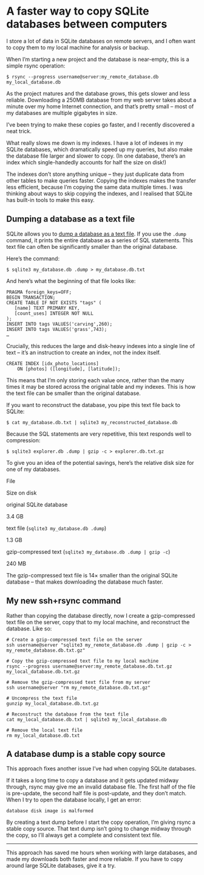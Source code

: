 # A faster way to copy SQLite databases between computers

I store a lot of data in SQLite databases on remote servers, and I often want to copy them to my local machine for analysis or backup.

When I’m starting a new project and the database is near-empty, this is a simple rsync operation:

    $ rsync --progress username@server:my_remote_database.db my_local_database.db
    

As the project matures and the database grows, this gets slower and less reliable. Downloading a 250MB database from my web server takes about a minute over my home Internet connection, and that’s pretty small – most of my databases are multiple gigabytes in size.

I’ve been trying to make these copies go faster, and I recently discovered a neat trick.

What really slows me down is my indexes. I have a lot of indexes in my SQLite databases, which dramatically speed up my queries, but also make the database file larger and slower to copy. (In one database, there’s an index which single-handedly accounts for half the size on disk!)

The indexes don’t store anything unique – they just duplicate data from other tables to make queries faster. Copying the indexes makes the transfer less efficient, because I’m copying the same data multiple times. I was thinking about ways to skip copying the indexes, and I realised that SQLite has built-in tools to make this easy.

## Dumping a database as a text file

SQLite allows you to [dump a database as a text file](https://sqlite.org/cli.html#converting_an_entire_database_to_a_text_file). If you use the `.dump` command, it prints the entire database as a series of SQL statements. This text file can often be significantly smaller than the original database.

Here’s the command:

    $ sqlite3 my_database.db .dump > my_database.db.txt
    

And here’s what the beginning of that file looks like:

    PRAGMA foreign_keys=OFF;
    BEGIN TRANSACTION;
    CREATE TABLE IF NOT EXISTS "tags" (
       [name] TEXT PRIMARY KEY,
       [count_uses] INTEGER NOT NULL
    );
    INSERT INTO tags VALUES('carving',260);
    INSERT INTO tags VALUES('grass',743);
    …
    

Crucially, this reduces the large and disk-heavy indexes into a single line of text – it’s an instruction to create an index, not the index itself.

    CREATE INDEX [idx_photo_locations]
        ON [photos] ([longitude], [latitude]);
    

This means that I’m only storing each value once, rather than the many times it may be stored across the original table and my indexes. This is how the text file can be smaller than the original database.

If you want to reconstruct the database, you pipe this text file back to SQLite:

    $ cat my_database.db.txt | sqlite3 my_reconstructed_database.db
    

Because the SQL statements are very repetitive, this text responds well to compression:

    $ sqlite3 explorer.db .dump | gzip -c > explorer.db.txt.gz
    

To give you an idea of the potential savings, here’s the relative disk size for one of my databases.

File

Size on disk

original SQLite database

3.4 GB

text file (`sqlite3 my_database.db .dump`)

1.3 GB

gzip-compressed text (`sqlite3 my_database.db .dump | gzip -c`)

240 MB

The gzip-compressed text file is 14× smaller than the original SQLite database – that makes downloading the database much faster.

## My new ssh+rsync command

Rather than copying the database directly, now I create a gzip-compressed text file on the server, copy that to my local machine, and reconstruct the database. Like so:

    # Create a gzip-compressed text file on the server
    ssh username@server "sqlite3 my_remote_database.db .dump | gzip -c > my_remote_database.db.txt.gz"
    
    # Copy the gzip-compressed text file to my local machine
    rsync --progress username@server:my_remote_database.db.txt.gz my_local_database.db.txt.gz
    
    # Remove the gzip-compressed text file from my server
    ssh username@server "rm my_remote_database.db.txt.gz"
    
    # Uncompress the text file
    gunzip my_local_database.db.txt.gz
    
    # Reconstruct the database from the text file
    cat my_local_database.db.txt | sqlite3 my_local_database.db
    
    # Remove the local text file
    rm my_local_database.db.txt
    

## A database dump is a stable copy source

This approach fixes another issue I’ve had when copying SQLite databases.

If it takes a long time to copy a database and it gets updated midway through, rsync may give me an invalid database file. The first half of the file is pre-update, the second half file is post-update, and they don’t match. When I try to open the database locally, I get an error:

    database disk image is malformed
    

By creating a text dump before I start the copy operation, I’m giving rsync a stable copy source. That text dump isn’t going to change midway through the copy, so I’ll always get a complete and consistent text file.

* * *

This approach has saved me hours when working with large databases, and made my downloads both faster and more reliable. If you have to copy around large SQLite databases, give it a try.